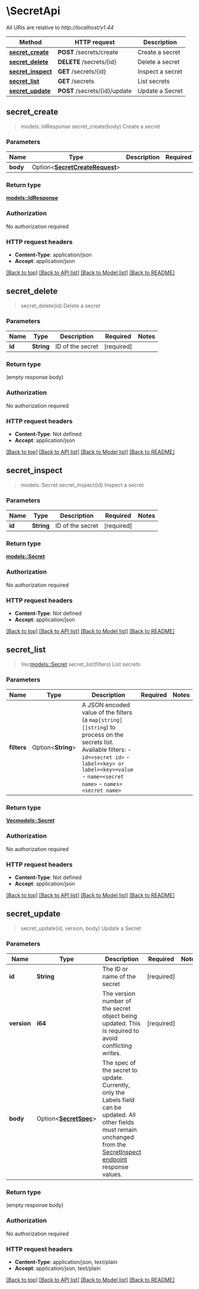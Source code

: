 # \SecretApi

All URIs are relative to *http://localhost/v1.44*

Method | HTTP request | Description
------------- | ------------- | -------------
[**secret_create**](SecretApi.md#secret_create) | **POST** /secrets/create | Create a secret
[**secret_delete**](SecretApi.md#secret_delete) | **DELETE** /secrets/{id} | Delete a secret
[**secret_inspect**](SecretApi.md#secret_inspect) | **GET** /secrets/{id} | Inspect a secret
[**secret_list**](SecretApi.md#secret_list) | **GET** /secrets | List secrets
[**secret_update**](SecretApi.md#secret_update) | **POST** /secrets/{id}/update | Update a Secret



## secret_create

> models::IdResponse secret_create(body)
Create a secret

### Parameters


Name | Type | Description  | Required | Notes
------------- | ------------- | ------------- | ------------- | -------------
**body** | Option<[**SecretCreateRequest**](SecretCreateRequest.md)> |  |  |

### Return type

[**models::IdResponse**](IdResponse.md)

### Authorization

No authorization required

### HTTP request headers

- **Content-Type**: application/json
- **Accept**: application/json

[[Back to top]](#) [[Back to API list]](../README.md#documentation-for-api-endpoints) [[Back to Model list]](../README.md#documentation-for-models) [[Back to README]](../README.md)


## secret_delete

> secret_delete(id)
Delete a secret

### Parameters


Name | Type | Description  | Required | Notes
------------- | ------------- | ------------- | ------------- | -------------
**id** | **String** | ID of the secret | [required] |

### Return type

 (empty response body)

### Authorization

No authorization required

### HTTP request headers

- **Content-Type**: Not defined
- **Accept**: application/json

[[Back to top]](#) [[Back to API list]](../README.md#documentation-for-api-endpoints) [[Back to Model list]](../README.md#documentation-for-models) [[Back to README]](../README.md)


## secret_inspect

> models::Secret secret_inspect(id)
Inspect a secret

### Parameters


Name | Type | Description  | Required | Notes
------------- | ------------- | ------------- | ------------- | -------------
**id** | **String** | ID of the secret | [required] |

### Return type

[**models::Secret**](Secret.md)

### Authorization

No authorization required

### HTTP request headers

- **Content-Type**: Not defined
- **Accept**: application/json

[[Back to top]](#) [[Back to API list]](../README.md#documentation-for-api-endpoints) [[Back to Model list]](../README.md#documentation-for-models) [[Back to README]](../README.md)


## secret_list

> Vec<models::Secret> secret_list(filters)
List secrets

### Parameters


Name | Type | Description  | Required | Notes
------------- | ------------- | ------------- | ------------- | -------------
**filters** | Option<**String**> | A JSON encoded value of the filters (a `map[string][]string`) to process on the secrets list.  Available filters:  - `id=<secret id>` - `label=<key> or label=<key>=value` - `name=<secret name>` - `names=<secret name>`  |  |

### Return type

[**Vec<models::Secret>**](Secret.md)

### Authorization

No authorization required

### HTTP request headers

- **Content-Type**: Not defined
- **Accept**: application/json

[[Back to top]](#) [[Back to API list]](../README.md#documentation-for-api-endpoints) [[Back to Model list]](../README.md#documentation-for-models) [[Back to README]](../README.md)


## secret_update

> secret_update(id, version, body)
Update a Secret

### Parameters


Name | Type | Description  | Required | Notes
------------- | ------------- | ------------- | ------------- | -------------
**id** | **String** | The ID or name of the secret | [required] |
**version** | **i64** | The version number of the secret object being updated. This is required to avoid conflicting writes.  | [required] |
**body** | Option<[**SecretSpec**](SecretSpec.md)> | The spec of the secret to update. Currently, only the Labels field can be updated. All other fields must remain unchanged from the [SecretInspect endpoint](#operation/SecretInspect) response values.  |  |

### Return type

 (empty response body)

### Authorization

No authorization required

### HTTP request headers

- **Content-Type**: application/json, text/plain
- **Accept**: application/json, text/plain

[[Back to top]](#) [[Back to API list]](../README.md#documentation-for-api-endpoints) [[Back to Model list]](../README.md#documentation-for-models) [[Back to README]](../README.md)

